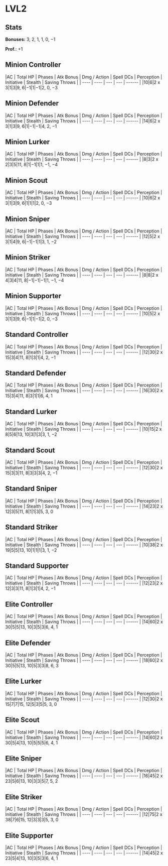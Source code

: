 # LVL2
## Stats
**Bonuses:**
3, 2, 1, 1, 0, −1

**Prof.**: +1
## Minion Controller
|AC  | Total HP  | Phases | Atk Bonus | Dmg / Action | Spell DCs | Perception | Initiative | Stealth | Saving Throws |
| ---- | ---- | --- | --- | ------ |
|10|6|2 x 3|1|3|9, 6|−1|1|−1|2, 0, −3
## Minion Defender
|AC  | Total HP  | Phases | Atk Bonus | Dmg / Action | Spell DCs | Perception | Initiative | Stealth | Saving Throws |
| ---- | ---- | --- | --- | ------ |
|14|6|2 x 3|1|3|9, 6|1|−1|−1|4, 2, −1
## Minion Lurker
|AC  | Total HP  | Phases | Atk Bonus | Dmg / Action | Spell DCs | Perception | Initiative | Stealth | Saving Throws |
| ---- | ---- | --- | --- | ------ |
|8|3|2 x 2|3|5|11, 8|1|−1|1|1, −1, −4
## Minion Scout
|AC  | Total HP  | Phases | Atk Bonus | Dmg / Action | Spell DCs | Perception | Initiative | Stealth | Saving Throws |
| ---- | ---- | --- | --- | ------ |
|10|6|2 x 3|1|3|9, 6|1|1|1|2, 0, −3
## Minion Sniper
|AC  | Total HP  | Phases | Atk Bonus | Dmg / Action | Spell DCs | Perception | Initiative | Stealth | Saving Throws |
| ---- | ---- | --- | --- | ------ |
|12|5|2 x 3|1|4|9, 6|−1|−1|1|3, 1, −2
## Minion Striker
|AC  | Total HP  | Phases | Atk Bonus | Dmg / Action | Spell DCs | Perception | Initiative | Stealth | Saving Throws |
| ---- | ---- | --- | --- | ------ |
|8|8|2 x 4|3|4|11, 8|−1|−1|−1|1, −1, −4
## Minion Supporter
|AC  | Total HP  | Phases | Atk Bonus | Dmg / Action | Spell DCs | Perception | Initiative | Stealth | Saving Throws |
| ---- | ---- | --- | --- | ------ |
|10|5|2 x 3|1|3|9, 6|−1|1|−1|2, 0, −3
## Standard Controller
|AC  | Total HP  | Phases | Atk Bonus | Dmg / Action | Spell DCs | Perception | Initiative | Stealth | Saving Throws |
| ---- | ---- | --- | --- | ------ |
|12|30|2 x 15|3|4|11, 8|1|3|1|4, 2, −1
## Standard Defender
|AC  | Total HP  | Phases | Atk Bonus | Dmg / Action | Spell DCs | Perception | Initiative | Stealth | Saving Throws |
| ---- | ---- | --- | --- | ------ |
|16|30|2 x 15|3|4|11, 8|3|1|1|6, 4, 1
## Standard Lurker
|AC  | Total HP  | Phases | Atk Bonus | Dmg / Action | Spell DCs | Perception | Initiative | Stealth | Saving Throws |
| ---- | ---- | --- | --- | ------ |
|10|15|2 x 8|5|6|13, 10|3|1|3|3, 1, −2
## Standard Scout
|AC  | Total HP  | Phases | Atk Bonus | Dmg / Action | Spell DCs | Perception | Initiative | Stealth | Saving Throws |
| ---- | ---- | --- | --- | ------ |
|12|30|2 x 15|3|3|11, 8|3|3|3|4, 2, −1
## Standard Sniper
|AC  | Total HP  | Phases | Atk Bonus | Dmg / Action | Spell DCs | Perception | Initiative | Stealth | Saving Throws |
| ---- | ---- | --- | --- | ------ |
|14|23|2 x 12|3|5|11, 8|1|1|3|5, 3, 0
## Standard Striker
|AC  | Total HP  | Phases | Atk Bonus | Dmg / Action | Spell DCs | Perception | Initiative | Stealth | Saving Throws |
| ---- | ---- | --- | --- | ------ |
|10|38|2 x 19|5|5|13, 10|1|1|1|3, 1, −2
## Standard Supporter
|AC  | Total HP  | Phases | Atk Bonus | Dmg / Action | Spell DCs | Perception | Initiative | Stealth | Saving Throws |
| ---- | ---- | --- | --- | ------ |
|12|23|2 x 12|3|3|11, 8|1|3|1|4, 2, −1
## Elite Controller
|AC  | Total HP  | Phases | Atk Bonus | Dmg / Action | Spell DCs | Perception | Initiative | Stealth | Saving Throws |
| ---- | ---- | --- | --- | ------ |
|14|60|2 x 30|5|5|13, 10|3|5|3|6, 4, 1
## Elite Defender
|AC  | Total HP  | Phases | Atk Bonus | Dmg / Action | Spell DCs | Perception | Initiative | Stealth | Saving Throws |
| ---- | ---- | --- | --- | ------ |
|18|60|2 x 30|5|5|13, 10|5|3|3|8, 6, 3
## Elite Lurker
|AC  | Total HP  | Phases | Atk Bonus | Dmg / Action | Spell DCs | Perception | Initiative | Stealth | Saving Throws |
| ---- | ---- | --- | --- | ------ |
|12|30|2 x 15|7|7|15, 12|5|3|5|5, 3, 0
## Elite Scout
|AC  | Total HP  | Phases | Atk Bonus | Dmg / Action | Spell DCs | Perception | Initiative | Stealth | Saving Throws |
| ---- | ---- | --- | --- | ------ |
|14|60|2 x 30|5|4|13, 10|5|5|5|6, 4, 1
## Elite Sniper
|AC  | Total HP  | Phases | Atk Bonus | Dmg / Action | Spell DCs | Perception | Initiative | Stealth | Saving Throws |
| ---- | ---- | --- | --- | ------ |
|16|45|2 x 23|5|6|13, 10|3|3|5|7, 5, 2
## Elite Striker
|AC  | Total HP  | Phases | Atk Bonus | Dmg / Action | Spell DCs | Perception | Initiative | Stealth | Saving Throws |
| ---- | ---- | --- | --- | ------ |
|12|75|2 x 38|7|6|15, 12|3|3|3|5, 3, 0
## Elite Supporter
|AC  | Total HP  | Phases | Atk Bonus | Dmg / Action | Spell DCs | Perception | Initiative | Stealth | Saving Throws |
| ---- | ---- | --- | --- | ------ |
|14|45|2 x 23|5|4|13, 10|3|5|3|6, 4, 1
